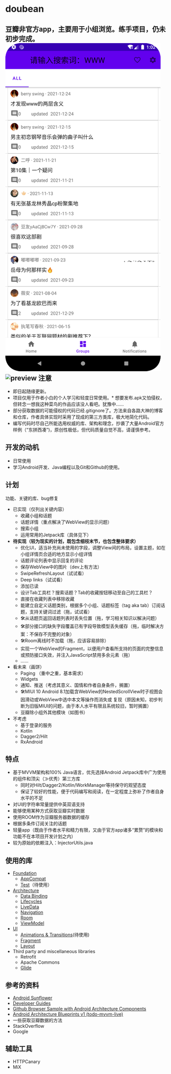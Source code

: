 doubean
=======
豆瓣非官方app，主要用于小组浏览。**练手项目，仍未初步完成**。
![preview](Screenshot_20220221_010243.png)![preview](Screenshot_20220221_010431.png)
注意
----

* 即日起随缘更新。
* 项目仅用于作者小白的个人学习和轻度日常使用。* 想要发布.apk又怕侵权，但转念一想我这种菜鸟的作品应该没人看吧。犹豫中……
* 部分获取数据的可能侵权的代码已经.gitignore了。方法来自各路大神的博客和仓库，作者具体实现时采用了现成的第三方类库，极大地简化代码。
* 编写代码时尽自己所能选用权威的库、架构和理念，抄袭了大量Android官方样例（“东拼西凑”)，原创性极低，但代码质量自觉不高，请谨慎参考。

开发的动机
----------

* 日常使用
* 学习Android开发、Java编程以及Git和Github的使用。

计划
----
功能、关键的库、bug修复

* 已实现（仅列出关键内容）
  * 收藏小组和话题
  * 话题详情（重点解决了WebView的显示问题）
  * 搜索小组
  * 运用常用的Jetpack库（具体见下）
* **待实现（较为现实的计划，既包含细枝末节，也包含整体要求）**
  * 优化UI，适当补充尚未使用的字段，调整View间的布局，设置主题，如在小组详情页合适的地方显示小组详情
  * 话题评论列表中显示回复的评论
  * 保存WebView中的图片（dev上有方法）
  * SwipeRefreshLayout（试试看）
  * Deep links（试试看）
  * 添加已读
  * 设计Tab工具栏？搜索话题？Tab的收藏按钮移动至自己的工具栏？
  * 直接在收藏列表中移除收藏
  * 能建立自定义话题类别，根据多个小组、话题标签（tag aka tab）订阅话题，支持关键词过滤（拖，试试看）
  * 🛠从话题页返回话题列表时丢失位置（拖，学习相关知识以解决问题）
  * 🛠部分接口的缺失字段覆盖已有字段导致模型丢失缓存（拖，临时解决方案：不保存不完整的对象）
  * 🛠Room离线时不加载（拖，应该容易排除）
  * 实现一个WebView的Fragment，以便用户查看所支持的页面的完整信息或预防接口失效，并注入JavaScript禁用多余元素（拖）
  * ……
* 看未来（画饼）
  * Paging （重中之重，基本需求）
  * Widgets
  * 通知、推送（考虑其意义、国情和作者自身条件，搁置）
  * 🛠MIUI 10 Android 8.1加载含WebView的NestedScrollView时子视图会因滑动或WebView中选中本文等操作而消失或
    复现（原因未知，初步判断为旧版MIUI的问题，由于本人水平有限且系统较旧，暂时搁置）
  * 豆瓣除小组外其他模块（如图书）
* 不考虑
  * 基于登录的服务
  * Kotlin
  * Dagger2/Hilt
  * RxAndroid

特点
----

* 基于MVVM架构和100% Java语言，优先选择Android Jetpack库中广为使用的组件和顶尖（≫优秀）第三方库
  * 同时对Hilt/Dagger2/Kotlin/WorkManager等持保守的观望态度
  * 保证了较好的性能，便于代码编写和阅读，在一定程度上弥补了作者自身水平的不足
* 对UI的字符串常量提供中英双语支持
* 能够使用某种方式获取豆瓣实时数据
* 使用ROOM作为豆瓣服务器数据的缓存
* 根据多条件订阅关注的话题
* 轻量app（既由于作者水平和精力有限，又由于官方app诸多“累赘”的模块和功能不在本项目开发计划之内）
* 较为原始的依赖注入：InjectorUtils.java

使用的库
-------

* [Foundation][foundation]
  * [AppCompat][appcompat]
  * [Test][test]（待使用）
* [Architecture][arch]
  * [Data Binding][data-binding]
  * [Lifecycles][lifecycle]
  * [LiveData][livedata]
  * [Navigation][navigation]
  * [Room][room]
  * [ViewModel][viewmodel]
* [UI][ui]
  * [Animations & Transitions][animation]\(待使用\)
  * [Fragment][fragment]
  * [Layout][layout]
* Third party and miscellaneous libraries
  * Retrofit
  * Apache Commons
  * [Glide][glide]

[foundation]: https://developer.android.com/jetpack/components

[appcompat]: https://developer.android.com/topic/libraries/support-library/packages#v7-appcompat

[test]: https://developer.android.com/training/testing/

[arch]: https://developer.android.com/jetpack/arch/

[data-binding]: https://developer.android.com/topic/libraries/data-binding/

[lifecycle]: https://developer.android.com/topic/libraries/architecture/lifecycle

[livedata]: https://developer.android.com/topic/libraries/architecture/livedata

[navigation]: https://developer.android.com/topic/libraries/architecture/navigation/

[room]: https://developer.android.com/topic/libraries/architecture/room

[viewmodel]: https://developer.android.com/topic/libraries/architecture/viewmodel

[ui]: https://developer.android.com/guide/topics/ui

[animation]: https://developer.android.com/training/animation/

[fragment]: https://developer.android.com/guide/components/fragments

[layout]: https://developer.android.com/guide/topics/ui/declaring-layout

[glide]: https://bumptech.github.io/glide/

参考的资料
---------

* [Android Sunflower][sunflower]
* [Developer Guides][guides]
* [Github Browser Sample with Android Architecture Components][github-browser-sample]
* [Android Architecture Blueprints v1 (todo-mvvm-live)][todo-mvvm-live]
* 一些获取豆瓣数据的方法
* StackOverflow
* Google

[sunflower]: https://github.com/android/sunflower

[guides]: https://developer.android.google.cn/guide

[github-browser-sample]: https://github.com/android/architecture-components-samples/tree/master/GithubBrowserSample

[todo-mvvm-live]: https://github.com/android/architecture-samples/tree/todo-mvvm-live

辅助工具
---------

* HTTPCanary
* MiX

